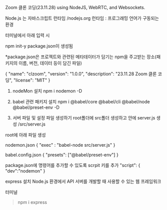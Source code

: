 Zoom 클론 코딩(23.11.28)
using NodeJS, WebRTC, and Websockets.

Node.js 는 자바스크립트 런타임 /nodejs.org
런타임 : 프로그래밍 언어가 구동되는 환경

터미널에서 아래 입력 시

npm init-y
package.json이 생성됨

*package.json은 프로젝트와 관련된 메타데이터가 담기는 npm을 주고받는 장소(패키지의 이름, 버전, 데이터 등이 담긴 파일)

{
  "name": "clzoom",
  "version": "1.0.0",
  "description": "23.11.28 Zoom 클론 코딩",
  "license": "MIT"
}

1. nodeMon 설치
npm i nodemon -D

2. babel 관련 패키지 설치
npm i @babel/core @babel/cli @babel/node @babel/preset-env -D

3. 서버 파일 및 설정 파일 생성하기
root폴더에 src폴더 생성하고 안에 server.js 생성
/src/server.js

root에 아래 파일 생성

nodemon.json
{
    "exec" : "babel-node src/server.js"
}

babel.config.json
{
    "presets": ["@babel/preset-env"]
}

package.json에 명령어를 추가할 수 있도록 scrpit 키를 추가
"script": {
    "dev":"nodemon"
  }

express 설치
Node.js 환경에서 API 서버를 개발할 때 사용할 수 있는 웹 프레임워크

터미널
>npm i express



